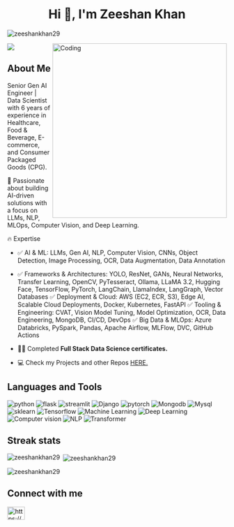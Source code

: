 <h1 align="center">Hi 👋, I'm Zeeshan Khan</h1>
<p align="left"> <img src="https://komarev.com/ghpvc/?username=zeeshankhan29&label=Profile%20views&color=0e75b6&style=flat" alt="zeeshankhan29" /> </p>
<img src='https://readme-typing-svg.herokuapp.com/?font=ubuntu&color=16A085&center=true&lines=AI+Engineer%20@%20Posiflex;Data+Enthusiast'/>
<img align="right" alt="Coding" width="400" src="https://www.isical.ac.in/~tihisi/Advt/WMLDS/images/deepLearning.gif">


## **About Me**
   Senior Gen AI Engineer | Data Scientist with 6 years of experience in Healthcare, Food & Beverage, E-commerce, and Consumer Packaged Goods (CPG).

🚀 Passionate about building AI-driven solutions with a focus on LLMs, NLP, MLOps, Computer Vision, and Deep Learning.

🔥 Expertise
- ✅ AI & ML: LLMs, Gen AI, NLP, Computer Vision, CNNs, Object Detection, Image Processing, OCR, Data Augmentation, Data Annotation
- ✅ Frameworks & Architectures: YOLO, ResNet, GANs, Neural Networks, Transfer Learning, OpenCV, PyTesseract, Ollama, LLaMA 3.2, Hugging Face, TensorFlow, PyTorch, LangChain, LlamaIndex, LangGraph, Vector Databases
✅ Deployment & Cloud: AWS (EC2, ECR, S3), Edge AI, Scalable Cloud Deployments, Docker, Kubernetes, FastAPI
✅ Tooling & Engineering: CVAT, Vision Model Tuning, Model Optimization, OCR, Data Engineering, MongoDB, CI/CD, DevOps
✅ Big Data & MLOps: Azure Databricks, PySpark, Pandas, Apache Airflow, MLFlow, DVC, GitHub Actions
- 👨‍💻 Completed **Full Stack Data Science certificates.** 

- 💻 Check my Projects and other Repos [HERE.](https://github.com/Zeeshankhan29?tab=repositories)


## Languages and Tools

<p>
<a><img src="https://img.shields.io/badge/Python-FFD43B?style=for-the-badge&logo=python&logoColor=darkgreen" alt="python"/></a>
<a><img src="https://img.shields.io/badge/flask-181818?style=for-the-badge&logo=openai&logoColor=white" alt="flask"/></a>
<a><img src="https://img.shields.io/badge/streamlit-181818?style=for-the-badge&logo=openai&logoColor=green" alt="streamlit"/></a>
<a><img src="https://img.shields.io/badge/Django-%23EE4C2C.svg?style=for-the-badge&logo=Django&logoColor=white" alt="Django"/></a>
<a><img src="https://img.shields.io/badge/pytorch-%23EE4C2C.svg?style=for-the-badge&logo=Django&logoColor=white" alt="pytorch"/></a>
<a><img src="https://img.shields.io/badge/Mongodb-FFD43B?style=for-the-badge&logo=python&logoColor=darkgreen" alt="Mongodb"/></a>
<a><img src="https://img.shields.io/badge/Mysql-181818?style=for-the-badge&logo=openai&logoColor=white" alt="Mysql"/></a>
<a><img src="https://img.shields.io/badge/sklearn-181818?style=for-the-badge&logo=openai&logoColor=green" alt="sklearn"/></a>
<a><img src="https://img.shields.io/badge/Tensorflow-%23EE4C2C.svg?style=for-the-badge&logo=Django&logoColor=white" alt="Tensorflow"/></a>
<a><img src="https://img.shields.io/badge/Machine Learning-FFD43B?style=for-the-badge&logo=python&logoColor=darkgreen" alt="Machine Learning"/></a>
<a><img src="https://img.shields.io/badge/Deep Learning-181818?style=for-the-badge&logo=openai&logoColor=white" alt="Deep Learning"/></a>
<a><img src="https://img.shields.io/badge/Computer vision-181818?style=for-the-badge&logo=openai&logoColor=green" alt="Computer vision"/></a>
<a><img src="https://img.shields.io/badge/NLP-181818?style=for-the-badge&logo=openai&logoColor=green" alt="NLP"/></a>
<a><img src="https://img.shields.io/badge/Transformer-%23EE4C2C.svg?style=for-the-badge&logo=Django&logoColor=white" alt="Transformer"/></a>
</p>


## **Streak stats**
<p><img align="left" src="https://github-readme-stats.vercel.app/api/top-langs?username=zeeshankhan29&show_icons=true&locale=en&layout=compact" alt="zeeshankhan29" /></p>

<p>&nbsp;<img align="center" src="https://github-readme-stats.vercel.app/api?username=zeeshankhan29&show_icons=true&locale=en" alt="zeeshankhan29" /></p>

<p><img align="center" src="https://github-readme-streak-stats.herokuapp.com/?user=zeeshankhan29&" alt="zeeshankhan29" /></p>


## **Connect with me**
<p align="left">
<a href="https://linkedin.com/in/https://www.linkedin.com/in/zeeshan-khan-976739184/" target="blank"><img align="center" src="https://raw.githubusercontent.com/rahuldkjain/github-profile-readme-generator/master/src/images/icons/Social/linked-in-alt.svg" alt="https://www.linkedin.com/in/zeeshan-khan-976739184/" height="30" width="40" /></a>
</p>
